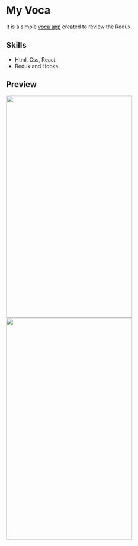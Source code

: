# My Voca

It is a simple [voca app](https://jungjiwoo1028.github.io/Voca/) created to review the Redux.

## Skills
- Html, Css, React
- Redux and Hooks

## Preview
<img src="https://user-images.githubusercontent.com/75884943/145826233-7aba9e37-16ce-410f-95af-5f23eb00584c.gif" width="340" height="600"/>  <img src="https://user-images.githubusercontent.com/75884943/145827846-91b0044e-f060-4f41-8a14-f5995720c1d1.gif" width="340" height="600"/>

